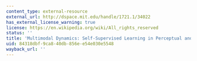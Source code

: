 ```yaml
---
content_type: external-resource
external_url: http://dspace.mit.edu/handle/1721.1/34022
has_external_license_warning: true
license: https://en.wikipedia.org/wiki/All_rights_reserved
status: ''
title: 'Multimodal Dynamics: Self-Supervised Learning in Perceptual and Motor Systems'
uid: 84318dbf-9ca8-40db-856e-e54e030e5548
wayback_url: ''
---
```

